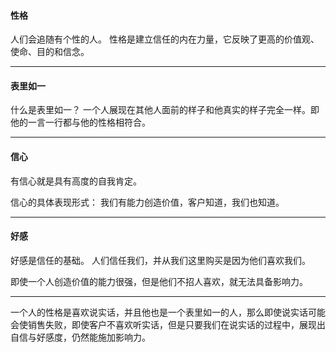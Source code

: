 #### 性格
人们会追随有个性的人。
性格是建立信任的内在力量，它反映了更高的价值观、使命、目的和信念。

***

#### 表里如一
什么是表里如一？
一个人展现在其他人面前的样子和他真实的样子完全一样。即他的一言一行都与他的性格相符合。

***

#### 信心
有信心就是具有高度的自我肯定。

信心的具体表现形式：
我们有能力创造价值，客户知道，我们也知道。

***

#### 好感
好感是信任的基础。
人们信任我们，并从我们这里购买是因为他们喜欢我们。

即使一个人创造价值的能力很强，但是他们不招人喜欢，就无法具备影响力。

****

一个人的性格是喜欢说实话，并且他也是一个表里如一的人，那么即使说实话可能会使销售失败，即使客户不喜欢听实话，但是只要我们在说实话的过程中，展现出自信与好感度，仍然能施加影响力。

